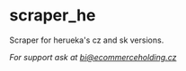 # scraper_he

Scraper for herueka's cz and sk versions.

*For support ask at bi@ecommerceholding.cz*
